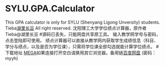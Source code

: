 # SYLU.GPA.Calculator
This GPA calculator is only for SYLU (Shenyang Ligong Unversity) students. Tieba[湖里长豆](http://tieba.baidu.com/home/main?un=%BA%FE%C0%EF%B3%A4%B6%B9&from=tieba) All right reserved. 沈阳理工大学学位绩点计算器，原作者 Tieba@湖里长豆
#源码已丢失，只能网盘共享原工具。
输入教学网学号与密码，点击登陆即可使用。
绩点计算器可以直接从教学网内获取学生成绩信息（科目、学分与绩点，以及是否为学位课），只需将学位课全部勾选就能计算学位绩点。
#下载地址
[MEGA](https://mega.nz/#!zVdzmIRT!nGCobTePCRpOC9GHO5vzgtkAPaF30GarkgdAx6Ys0Ak)如果连接打开空白请换用其它浏览器。备用链[百度网盘](http://pan.baidu.com/s/1pLIWV2N) (密码：myyh)
